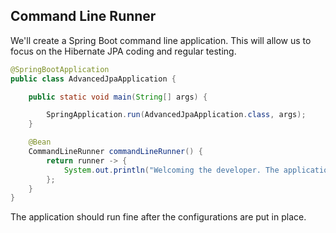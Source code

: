 ## **Command Line Runner**

We'll create a Spring Boot command line application. This will allow us to focus on the Hibernate JPA coding and regular testing.

```Java
@SpringBootApplication
public class AdvancedJpaApplication {

	public static void main(String[] args) {

		SpringApplication.run(AdvancedJpaApplication.class, args);
	}

	@Bean
	CommandLineRunner commandLineRunner() {
		return runner -> {
			System.out.println("Welcoming the developer. The application is running.");
		};
	}
}
```

The application should run fine after the configurations are put in place.
